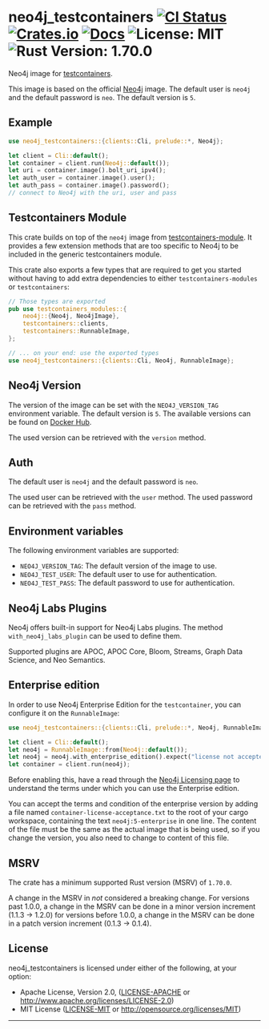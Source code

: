 # neo4j_testcontainers [![CI Status][ci-badge]][ci-url] [![Crates.io][crates-badge]][crates-url] [![Docs][docs-badge]][docs-url] ![License: MIT][license-badge] ![Rust Version: 1.70.0][rust-version-badge]

[ci-badge]: https://github.com/knutwalker/neo4j-testcontainers-rs/actions/workflows/checks.yml/badge.svg
[ci-url]: https://github.com/knutwalker/neo4j-testcontainers-rs
[crates-badge]: https://img.shields.io/crates/v/neo4j_testcontainers?style=shield
[crates-url]: https://crates.io/crates/neo4j_testcontainers
[docs-badge]: https://img.shields.io/badge/docs-latest-blue.svg?style=shield
[docs-url]: https://docs.rs/neo4j_testcontainers
[license-badge]: https://img.shields.io/badge/license-MIT-blue.svg?style=shield
[rust-version-badge]: https://img.shields.io/badge/rustc-1.70.0-orange.svg?style=shield

Neo4j image for [testcontainers][__link0].

This image is based on the official [Neo4j][__link1] image.
The default user is `neo4j` and the default password is `neo`.
The default version is `5`.

## Example

```rust
use neo4j_testcontainers::{clients::Cli, prelude::*, Neo4j};

let client = Cli::default();
let container = client.run(Neo4j::default());
let uri = container.image().bolt_uri_ipv4();
let auth_user = container.image().user();
let auth_pass = container.image().password();
// connect to Neo4j with the uri, user and pass
```

## Testcontainers Module

This crate builds on top of the `neo4j` image from [testcontainers-module][__link2].
It provides a few extension methods that are too specific to Neo4j to be included in the generic testcontainers module.

This crate also exports a few types that are required to get you started without having to add extra dependencies to either `testcontainers-modules` or `testcontainers`:

```rust
// Those types are exported
pub use testcontainers_modules::{
    neo4j::{Neo4j, Neo4jImage},
    testcontainers::clients,
    testcontainers::RunnableImage,
};
```

```rust
// ... on your end: use the exported types
use neo4j_testcontainers::{clients::Cli, Neo4j, RunnableImage};
```

## Neo4j Version

The version of the image can be set with the `NEO4J_VERSION_TAG` environment variable.
The default version is `5`.
The available versions can be found on [Docker Hub][__link3].

The used version can be retrieved with the `version` method.

## Auth

The default user is `neo4j` and the default password is `neo`.

The used user can be retrieved with the `user` method.
The used password can be retrieved with the `pass` method.

## Environment variables

The following environment variables are supported:

* `NEO4J_VERSION_TAG`: The default version of the image to use.
* `NEO4J_TEST_USER`: The default user to use for authentication.
* `NEO4J_TEST_PASS`: The default password to use for authentication.

## Neo4j Labs Plugins

Neo4j offers built-in support for Neo4j Labs plugins.
The method `with_neo4j_labs_plugin` can be used to define them.

Supported plugins are APOC, APOC Core, Bloom, Streams, Graph Data Science, and Neo Semantics.

## Enterprise edition

In order to use Neo4j Enterprise Edition for the `testcontainer`, you can configure it on the `RunnableImage`:

```rust
use neo4j_testcontainers::{clients::Cli, prelude::*, Neo4j, RunnableImage};

let client = Cli::default();
let neo4j = RunnableImage::from(Neo4j::default());
let neo4j = neo4j.with_enterprise_edition().expect("license not accepted");
let container = client.run(neo4j);
```

Before enabling this, have a read through the [Neo4j Licensing page][__link4] to understand the terms
under which you can use the Enterprise edition.

You can accept the terms and condition of the enterprise version by adding a file named `container-license-acceptance.txt` to the root of your cargo workspace, containing the text `neo4j:5-enterprise` in one line.
The content of the file must be the same as the actual image that is being used, so if you change the version, you also need to change to content of this file.

## MSRV

The crate has a minimum supported Rust version (MSRV) of `1.70.0`.

A change in the MSRV in *not* considered a breaking change.
For versions past 1.0.0, a change in the MSRV can be done in a minor version increment (1.1.3 -> 1.2.0)
for versions before 1.0.0, a change in the MSRV can be done in a patch version increment (0.1.3 -> 0.1.4).


## License

neo4j_testcontainers is licensed under either of the following, at your option:

 * Apache License, Version 2.0, ([LICENSE-APACHE](LICENSE-APACHE) or http://www.apache.org/licenses/LICENSE-2.0)
 * MIT License ([LICENSE-MIT](LICENSE-MIT) or http://opensource.org/licenses/MIT)

---
 [__link0]: https://crates.io/crates/testcontainers
 [__link1]: https://hub.docker.com/_/neo4j
 [__link2]: https://crates.io/crates/testcontainers-modules
 [__link3]: https://hub.docker.com/_/neo4j/tags
 [__link4]: https://neo4j.com/licensing/
